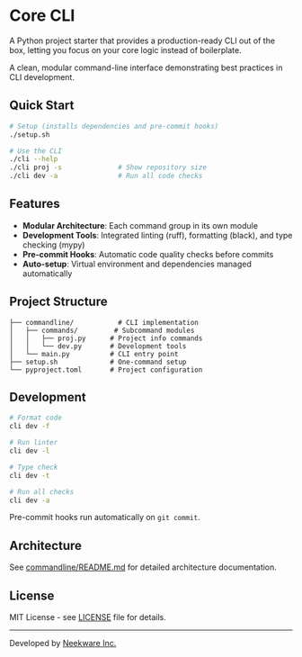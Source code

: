 # Core CLI

A Python project starter that provides a production-ready CLI out of the box, letting you focus on your core logic instead of boilerplate.

A clean, modular command-line interface demonstrating best practices in CLI development.

## Quick Start

```bash
# Setup (installs dependencies and pre-commit hooks)
./setup.sh

# Use the CLI
./cli --help
./cli proj -s              # Show repository size
./cli dev -a               # Run all code checks
```

## Features

- **Modular Architecture**: Each command group in its own module
- **Development Tools**: Integrated linting (ruff), formatting (black), and type checking (mypy)
- **Pre-commit Hooks**: Automatic code quality checks before commits
- **Auto-setup**: Virtual environment and dependencies managed automatically

## Project Structure

```
├── commandline/           # CLI implementation
│   ├── commands/         # Subcommand modules
│   │   ├── proj.py      # Project info commands
│   │   └── dev.py       # Development tools
│   └── main.py          # CLI entry point
├── setup.sh             # One-command setup
└── pyproject.toml       # Project configuration
```

## Development

```bash
# Format code
cli dev -f

# Run linter
cli dev -l

# Type check
cli dev -t

# Run all checks
cli dev -a
```

Pre-commit hooks run automatically on `git commit`.

## Architecture

See [commandline/README.md](commandline/README.md) for detailed architecture documentation.

## License

MIT License - see [LICENSE](LICENSE) file for details.

---

Developed by [Neekware Inc.](https://neekware.com)